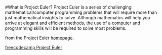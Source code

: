 #What is Project Euler?
Project Euler is a series of challenging mathematical/computer programming problems that will require more than just mathematical insights to solve. Although mathematics will help you arrive at elegant and efficient methods, the use of a computer and programming skills will be required to solve most problems.

from the Project Euler [homepage](https://projecteuler.net/about).


[freecodecamp Project Euler](https://www.freecodecamp.org/learn/coding-interview-prep/project-euler/)